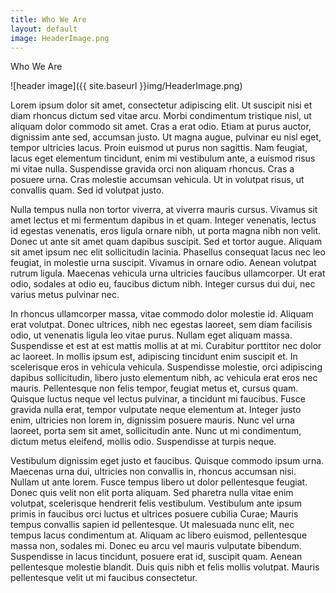 ```yaml
---
title: Who We Are
layout: default
image: HeaderImage.png
---
```

Who We Are

![header image]({{ site.baseurl }}img/HeaderImage.png)

Lorem ipsum dolor sit amet, consectetur adipiscing elit. Ut suscipit nisi et diam rhoncus dictum sed vitae arcu. Morbi condimentum tristique nisl, ut aliquam dolor commodo sit amet. Cras a erat odio. Etiam at purus auctor, dignissim ante sed, accumsan justo. Ut magna augue, pulvinar eu nisl eget, tempor ultricies lacus. Proin euismod ut purus non sagittis. Nam feugiat, lacus eget elementum tincidunt, enim mi vestibulum ante, a euismod risus mi vitae nulla. Suspendisse gravida orci non aliquam rhoncus. Cras a posuere urna. Cras molestie accumsan vehicula. Ut in volutpat risus, ut convallis quam. Sed id volutpat justo.

Nulla tempus nulla non tortor viverra, at viverra mauris cursus. Vivamus sit amet lectus et mi fermentum dapibus in et quam. Integer venenatis, lectus id egestas venenatis, eros ligula ornare nibh, ut porta magna nibh non velit. Donec ut ante sit amet quam dapibus suscipit. Sed et tortor augue. Aliquam sit amet ipsum nec elit sollicitudin lacinia. Phasellus consequat lacus nec leo feugiat, in molestie urna suscipit. Vivamus in ornare odio. Aenean volutpat rutrum ligula. Maecenas vehicula urna ultricies faucibus ullamcorper. Ut erat odio, sodales at odio eu, faucibus dictum nibh. Integer cursus dui dui, nec varius metus pulvinar nec.

In rhoncus ullamcorper massa, vitae commodo dolor molestie id. Aliquam erat volutpat. Donec ultrices, nibh nec egestas laoreet, sem diam facilisis odio, ut venenatis ligula leo vitae purus. Nullam eget aliquam massa. Suspendisse et est at est mattis mollis at at mi. Curabitur porttitor nec dolor ac laoreet. In mollis ipsum est, adipiscing tincidunt enim suscipit et. In scelerisque eros in vehicula vehicula. Suspendisse molestie, orci adipiscing dapibus sollicitudin, libero justo elementum nibh, ac vehicula erat eros nec mauris. Pellentesque non felis tempor, feugiat metus et, cursus quam. Quisque luctus neque vel lectus pulvinar, a tincidunt mi faucibus. Fusce gravida nulla erat, tempor vulputate neque elementum at. Integer justo enim, ultricies non lorem in, dignissim posuere mauris. Nunc vel urna laoreet, porta sem sit amet, sollicitudin ante. Nunc ut mi condimentum, dictum metus eleifend, mollis odio. Suspendisse at turpis neque.

Vestibulum dignissim eget justo et faucibus. Quisque commodo ipsum urna. Maecenas urna dui, ultricies non convallis in, rhoncus accumsan nisi. Nullam ut ante lorem. Fusce tempus libero ut dolor pellentesque feugiat. Donec quis velit non elit porta aliquam. Sed pharetra nulla vitae enim volutpat, scelerisque hendrerit felis vestibulum. Vestibulum ante ipsum primis in faucibus orci luctus et ultrices posuere cubilia Curae; Mauris tempus convallis sapien id pellentesque. Ut malesuada nunc elit, nec tempus lacus condimentum at. Aliquam ac libero euismod, pellentesque massa non, sodales mi. Donec eu arcu vel mauris vulputate bibendum. Suspendisse in lacus tincidunt, posuere erat id, suscipit quam. Aenean pellentesque molestie blandit. Duis quis nibh et felis mollis volutpat. Mauris pellentesque velit ut mi faucibus consectetur.